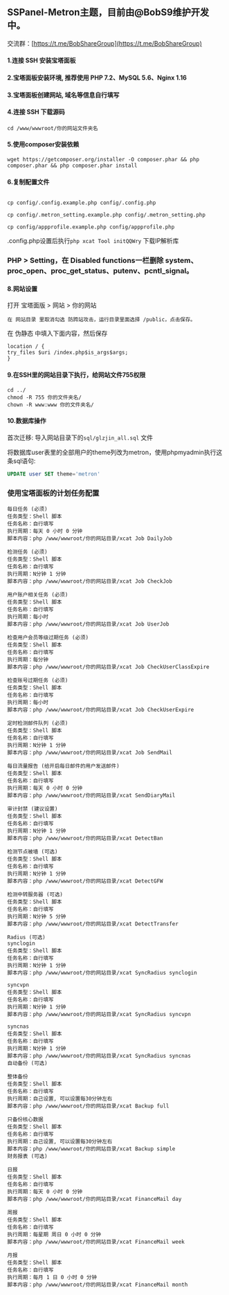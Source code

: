 ## SSPanel-Metron主题，目前由@BobS9维护开发中。

交流群：[https://t.me/BobShareGroup](https://t.me/BobShareGroup)

#### 1.连接 SSH 安装宝塔面板

#### 2.宝塔面板安装环境, 推荐使用 PHP 7.2、MySQL 5.6、Nginx 1.16

#### 3.宝塔面板创建网站, 域名等信息自行填写

#### 4.连接 SSH 下载源码

`cd /www/wwwroot/你的网站文件夹名`

#### 5.使用composer安装依赖


```shell
wget https://getcomposer.org/installer -O composer.phar && php composer.phar && php composer.phar install
```


#### 6.复制配置文件

```shell

cp config/.config.example.php config/.config.php

cp config/.metron_setting.example.php config/.metron_setting.php

cp config/appprofile.example.php config/appprofile.php
```

.config.php设置后执行`php xcat Tool initQQWry` 下载IP解析库

### PHP > Setting，在 Disabled functions一栏删除 system、proc_open、proc_get_status、putenv、pcntl_signal。

#### 8.网站设置

打开 宝塔面版 > 网站 > 你的网站


    在 网站目录 里取消勾选 防跨站攻击，运行目录里面选择 /public，点击保存。

在 伪静态 中填入下面内容，然后保存


```shell
location / {
try_files $uri /index.php$is_args$args;
}
```

#### 9.在SSH里的网站目录下执行，给网站文件755权限

```shell
cd ../
chmod -R 755 你的文件夹名/
chown -R www:www 你的文件夹名/
```

#### 10.数据库操作

首次迁移: 导入网站目录下的`sql/glzjin_all.sql` 文件

将数据库user表里的全部用户的theme列改为metron，使用phpmyadmin执行这条sql语句:
```sql
UPDATE user SET theme='metron'
```

### 使用宝塔面板的计划任务配置
```
每日任务 (必须)
任务类型：Shell 脚本
任务名称：自行填写
执行周期：每天 0 小时 0 分钟
脚本内容：php /www/wwwroot/你的网站目录/xcat Job DailyJob

检测任务 (必须)
任务类型：Shell 脚本
任务名称：自行填写
执行周期：N分钟 1 分钟
脚本内容：php /www/wwwroot/你的网站目录/xcat Job CheckJob

用户账户相关任务 (必须)
任务类型：Shell 脚本
任务名称：自行填写
执行周期：每小时
脚本内容：php /www/wwwroot/你的网站目录/xcat Job UserJob

检查用户会员等级过期任务 (必须)
任务类型：Shell 脚本
任务名称：自行填写
执行周期：每分钟
脚本内容：php /www/wwwroot/你的网站目录/xcat Job CheckUserClassExpire

检查账号过期任务 (必须)
任务类型：Shell 脚本
任务名称：自行填写
执行周期：每小时
脚本内容：php /www/wwwroot/你的网站目录/xcat Job CheckUserExpire

定时检测邮件队列 (必须)
任务类型：Shell 脚本
任务名称：自行填写
执行周期：N分钟 1 分钟
脚本内容：php /www/wwwroot/你的网站目录/xcat Job SendMail

每日流量报告 (给开启每日邮件的用户发送邮件)
任务类型：Shell 脚本
任务名称：自行填写
执行周期：每天 0 小时 0 分钟
脚本内容：php /www/wwwroot/你的网站目录/xcat SendDiaryMail

审计封禁 (建议设置)
任务类型：Shell 脚本
任务名称：自行填写
执行周期：N分钟 1 分钟
脚本内容：php /www/wwwroot/你的网站目录/xcat DetectBan

检测节点被墙 (可选)
任务类型：Shell 脚本
任务名称：自行填写
执行周期：N分钟 1 分钟
脚本内容：php /www/wwwroot/你的网站目录/xcat DetectGFW

检测中转服务器 (可选)
任务类型：Shell 脚本
任务名称：自行填写
执行周期：N分钟 5 分钟
脚本内容：php /www/wwwroot/你的网站目录/xcat DetectTransfer

Radius (可选)
synclogin
任务类型：Shell 脚本
任务名称：自行填写
执行周期：N分钟 1 分钟
脚本内容：php /www/wwwroot/你的网站目录/xcat SyncRadius synclogin

syncvpn
任务类型：Shell 脚本
任务名称：自行填写
执行周期：N分钟 1 分钟
脚本内容：php /www/wwwroot/你的网站目录/xcat SyncRadius syncvpn

syncnas
任务类型：Shell 脚本
任务名称：自行填写
执行周期：N分钟 1 分钟
脚本内容：php /www/wwwroot/你的网站目录/xcat SyncRadius syncnas
自动备份 (可选)

整体备份
任务类型：Shell 脚本
任务名称：自行填写
执行周期：自己设置, 可以设置每30分钟左右
脚本内容：php /www/wwwroot/你的网站目录/xcat Backup full

只备份核心数据
任务类型：Shell 脚本
任务名称：自行填写
执行周期：自己设置, 可以设置每30分钟左右
脚本内容：php /www/wwwroot/你的网站目录/xcat Backup simple
财务报表 (可选)

日报
任务类型：Shell 脚本
任务名称：自行填写
执行周期：每天 0 小时 0 分钟
脚本内容：php /www/wwwroot/你的网站目录/xcat FinanceMail day

周报
任务类型：Shell 脚本
任务名称：自行填写
执行周期：每星期 周日 0 小时 0 分钟
脚本内容：php /www/wwwroot/你的网站目录/xcat FinanceMail week

月报
任务类型：Shell 脚本
任务名称：自行填写
执行周期：每月 1 日 0 小时 0 分钟
脚本内容：php /www/wwwroot/你的网站目录/xcat FinanceMail month
```
